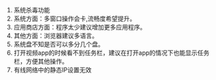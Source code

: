 1. 系统杀毒功能
2. 系统方面：多窗口操作会卡,流畅度希望提升。
3. 应用商店方面：程序太少建议增加更多应用程序。
4. 其他方面：浏览器建议多语言。
5. 系统盘不知是否可以多分几个盘。
6. 打开视频app的时候看不到任务栏，建议在打开app的情况下也能显示任务栏，方便其他操作。
7. 有线网络中的静态IP设置无效

